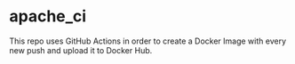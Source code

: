 # apache_ci
This repo uses GitHub Actions in order to create a Docker Image with every new push and upload it to Docker Hub.
